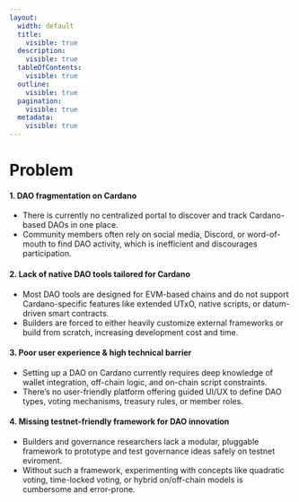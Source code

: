 ```yaml
---
layout:
  width: default
  title:
    visible: true
  description:
    visible: true
  tableOfContents:
    visible: true
  outline:
    visible: true
  pagination:
    visible: true
  metadata:
    visible: true
---
```


# Problem

#### **1. DAO fragmentation on Cardano**

* There is currently no centralized portal to discover and track Cardano-based DAOs in one place.
* Community members often rely on social media, Discord, or word-of-mouth to find DAO activity, which is inefficient and discourages participation.

#### **2. Lack of native DAO tools tailored for Cardano**

* Most DAO tools are designed for EVM-based chains and do not support Cardano-specific features like extended UTxO, native scripts, or datum-driven smart contracts.
* Builders are forced to either heavily customize external frameworks or build from scratch, increasing development cost and time.

#### **3. Poor user experience & high technical barrier**

* Setting up a DAO on Cardano currently requires deep knowledge of wallet integration, off-chain logic, and on-chain script constraints.
* There’s no user-friendly platform offering guided UI/UX to define DAO types, voting mechanisms, treasury rules, or member roles.

#### **4. Missing testnet-friendly framework for DAO innovation**

* Builders and governance researchers lack a modular, pluggable framework to prototype and test governance ideas safely on testnet eviroment.
* Without such a framework, experimenting with concepts like quadratic voting, time-locked voting, or hybrid on/off-chain models is cumbersome and error-prone.
